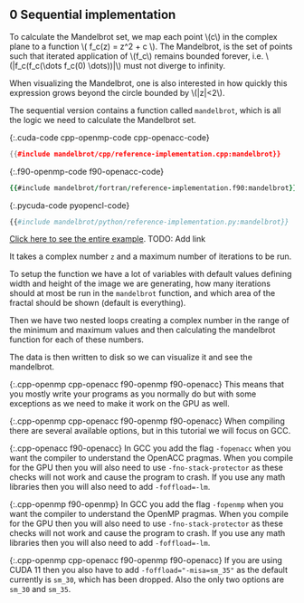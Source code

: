 0 Sequential implementation
---------------------------
To calculate the Mandelbrot set, we map each point \\(c\\) in the complex plane to a function \\( f_c(z) = z^2 + c \\). The Mandelbrot, is the set of points such that iterated application of \\(f_c\\) remains bounded forever, i.e. \\(|f_c(f_c(\dots f_c(0) \dots))|\\) must not diverge to infinity.

When visualizing the Mandelbrot, one is also interested in how quickly this expression grows beyond the circle bounded by \\(|z|<2\\).

The sequential version contains a function called `mandelbrot`, which is all the logic we need to calculate the Mandelbrot set.

{:.cuda-code cpp-openmp-code cpp-openacc-code}
```c++
{{#include mandelbrot/cpp/reference-implementation.cpp:mandelbrot}}
```

{:.f90-openmp-code f90-openacc-code}
```f90
{{#include mandelbrot/fortran/reference-implementation.f90:mandelbrot}}
```

{:.pycuda-code pyopencl-code}
```python
{{#include mandelbrot/python/reference-implementation.py:mandelbrot}}
```

[Click here to see the entire example](https://github.com). TODO: Add link

It takes a complex number `z` and a maximum number of iterations to be run.

To setup the function we have a lot of variables with default values defining width and height of the image we are generating, how many iterations should at most be run in the `mandelbrot` function, and which area of the fractal should be shown (default is everything).

Then we have two nested loops creating a complex number in the range of the minimum and maximum values and then calculating the mandelbrot function for each of these numbers.

The data is then written to disk so we can visualize it and see the mandelbrot.

{:.cpp-openmp cpp-openacc f90-openmp f90-openacc}
This means that you mostly write your programs as you normally do but with some
exceptions as we need to make it work on the GPU as well.

{:.cpp-openmp cpp-openacc f90-openmp f90-openacc}
When compiling there are several available options, but in this tutorial we will
focus on GCC.

{:.cpp-openacc f90-openacc}
In GCC you add the flag `-fopenacc` when you want the compiler to understand the
OpenACC pragmas. When you compile for the GPU then you will also need to use
`-fno-stack-protector` as these checks will not work and cause the program to
crash. If you use any math libraries then you will also need to add
`-foffload=-lm`.

{:.cpp-openmp f90-openmp}
In GCC you add the flag `-fopenmp` when you want the compiler to understand the
OpenMP pragmas. When you compile for the GPU then you will also need to use
`-fno-stack-protector` as these checks will not work and cause the program to
crash. If you use any math libraries then you will also need to add
`-foffload=-lm`.

{:.cpp-openmp cpp-openacc f90-openmp f90-openacc}
If you are using CUDA 11 then you also have to add `-foffload="-misa=sm_35"` as
the default currently is `sm_30`, which has been dropped. Also the only two
options are `sm_30` and `sm_35`.
